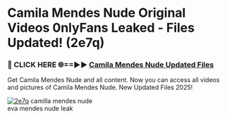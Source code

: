 # Camila Mendes Nude Original Videos 0nlyFans Leaked - Files Updated! (2e7q)

<h3>🔴 CLICK HERE 🌐==►► <a href="https://tinyurl.com/52m3yx9h" rel="nofollow">Camila Mendes Nude Updated Files</a></h3>

Get Camila Mendes Nude and all content. Now you can access all videos and pictures of Camila Mendes Nude. New Updated Files 2025!

[![2e7q](https://i.imgur.com/TnHtlc8.gif)](https://tinyurl.com/52m3yx9h)
camilla mendes nude<br>
eva mendes nude leak